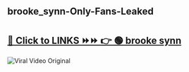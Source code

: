 
 ## brooke_synn-Only-Fans-Leaked

# <h2><a href="https://clipsfans.com/brooke_synn&ref=git">🔗 Click to LINKS ⏩⏩ 👉 🟢 brooke synn </a></h2>

<a href="https://clipsfans.com/brooke_synn&ref=git" rel="nofollow" data-target="animated-image.originalLink"><img src="https://i.ibb.co.com/xMMVF88/686577567.gif" alt="Viral Video Original" style="max-width: 100%; display: inline-block;" data-target="animated-image.originalImage"></a>
